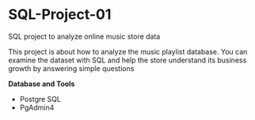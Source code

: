 # SQL-Project-01
SQL project to analyze online music store data

This project is about how to analyze the music playlist database. You can examine the dataset with SQL and help the store understand its business growth by answering simple questions

**Database and Tools**

- Postgre SQL 
- PgAdmin4
